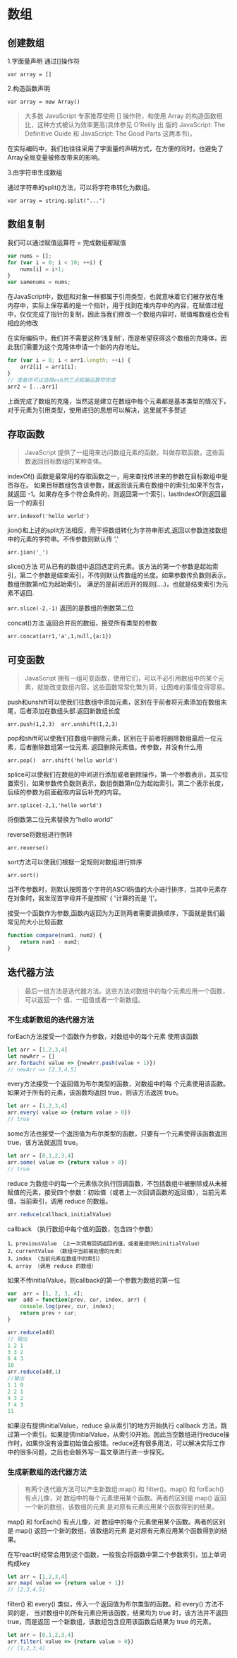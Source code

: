 # 数组

## 创建数组

1.字面量声明 通过[]操作符

`var array = []`

2.构造函数声明

`var array = new Array()`

>大多数 JavaScript 专家推荐使用 [] 操作符，和使用 Array 的构造函数相比，这种方式被认为效率更高(具体参见 O’Reilly 出 版的 JavaScript: The Definitive Guide 和 JavaScript: The Good Parts 这两本书)。

在实际编码中，我们也往往采用了字面量的声明方式，在方便的同时，也避免了Array全局变量被修改带来的影响。

3.由字符串生成数组

通过字符串的split()方法，可以将字符串转化为数组。

`var array = string.split("...")`

## 数组复制

我们可以通过赋值运算符 = 完成数组都赋值

```js
var nums = [];
for (var i = 0; i < 10; ++i) {
    nums[i] = i+1;
}
var samenums = nums;
```
在JavaScript中，数组和对象一样都属于引用类型，也就意味着它们被存放在堆内存中，实际上保存着的是一个指针，用于找到在堆内存中的内容，在赋值过程中，仅仅完成了指针的复制，因此当我们修改一个数组内容时，赋值堆数组也会有相应的修改

在实际编码中，我们并不需要这种‘浅复制‘，而是希望获得这个数组的克隆体，因此我们需要为这个克隆体申请一个新的内存地址。

```js
for (var i = 0; i < arr1.length; ++i) {
    arr2[i] = arr1[i];
}    
// 或者你可以选择es6的三点拓展运算符完成
arr2 = [...arr1]
```
上面完成了数组的克隆，当然这是建立在数组中每个元素都是基本类型的情况下，对于元素为引用类型，使用递归的思想可以解决，这里就不多赘述


## 存取函数
>JavaScript 提供了一组用来访问数组元素的函数，叫做存取函数，这些函数返回目标数组的某种变体。

indexOf() 函数是最常用的存取函数之一，用来查找传进来的参数在目标数组中是否存在。 如果目标数组包含该参数，就返回该元素在数组中的索引;如果不包含，就返回 -1。如果存在多个符合条件的，则返回第一个索引，lastIndexOf则返回最后一个的索引

`arr.indexof('hello world')`

jion()和上述的split方法相反，用于将数组转化为字符串形式,返回以参数连接数组中的元素的字符串。不传参数则默认传 ',' 

`arr.jion('_')`

slice()方法 可从已有的数组中返回选定的元素。该方法的第一个参数是起始索引，第二个参数是结束索引，不传则默认传数组的长度。如果参数传负数则表示，数组倒数第n位为起始索引。
满足的是前闭后开的规则[....)，也就是结束索引为元素不返回.

`arr.slice(-2,-1)` 返回的是数组的倒数第二位

concat()方法 返回合并后的数组，接受所有类型的参数

`arr.concat(arr1,'a',1,null,{a:1})`
## 可变函数
>JavaScript 拥有一组可变函数，使用它们，可以不必引用数组中的某个元素，就能改变数组内容。这些函数常常化繁为简，让困难的事情变得容易。

push和unshift可以使我们往数组中添加元素，区别在于前者将元素添加在数组末尾，后者添加在数组头部.返回新数组长度

`arr.push(1,2,3)  arr.unshift(1,2,3)`

pop和shift可以使我们往数组中删除元素，区别在于前者将删除数组最后一位元素，后者删除数组第一位元素. 返回删除元素值。传参数，并没有什么用

`arr.pop()  arr.shift('hello world')`

splice可以使我们在数组的中间进行添加或者删除操作，第一个参数表示，其实位置索引，如果参数传负数则表示，数组倒数第n位为起始索引。第二个表示长度，后续的参数为前面截取内容后补充的内容。

`arr.splice(-2,1,'hello world')` 

将倒数第二位元素替换为“hello world”

reverse将数组进行倒转

`arr.reverse()`

sort方法可以使我们根据一定规则对数组进行排序

`arr.sort()`

当不传参数时，则默认按照首个字符的ASCll码值的大小进行排序，当其中元素存在对象时，我发现首字母并不是按照' { '计算的而是 '['。

接受一个函数作为参数,函数内返回为为正则两者需要调换顺序，下面就是我们最常见的大小比较函数

```js
function compare(num1, num2) {
    return num1 - num2;
}
```

## 迭代器方法

>最后一组方法是迭代器方法。这些方法对数组中的每个元素应用一个函数，可以返回一个 值、一组值或者一个新数组。

### 不生成新数组的迭代器方法

forEach方法接受一个函数作为参数，对数组中的每个元素 使用该函数

```js
let arr = [1,2,3,4]
let newArr = []
arr.forEach( value => {newArr.push(value + 1)})
// newArr => [2,3,4,5]
```

every方法接受一个返回值为布尔类型的函数，对数组中的每 个元素使用该函数。如果对于所有的元素，该函数均返回 true，则该方法返回 true。
```js
let arr = [1,2,3,4]
arr.every( value => {return value > 0})
// true
```
some方法也接受一个返回值为布尔类型的函数，只要有一个元素使得该函数返回 true，该方法就返回 true。
```js
let arr = [0,1,2,3,4]
arr.some( value => {return value > 0})
// true
```
reduce 为数组中的每一个元素依次执行回调函数，不包括数组中被删除或从未被赋值的元素，接受四个参数：初始值（或者上一次回调函数的返回值），当前元素值，当前索引，调用 reduce 的数组。

```js
arr.reduce(callback,initialValue)
```
callback （执行数组中每个值的函数，包含四个参数）

    1、previousValue （上一次调用回调返回的值，或者是提供的initialValue）
    2、currentValue （数组中当前被处理的元素）
    3、index （当前元素在数组中的索引）
    4、array （调用 reduce 的数组）

如果不传initialValue，则callback的第一个参数为数组的第一位

```js
var  arr = [1, 2, 3, 4];
var  add = function(prev, cur, index, arr) {
    console.log(prev, cur, index);
    return prev + cur;
}

arr.reduce(add)
// 输出
1 2 1
3 3 2
6 4 3
10
arr.reduce(add,1)
//输出
1 1 0
2 2 1
4 3 2
7 4 3
11

```

如果没有提供initialValue，reduce 会从索引1的地方开始执行 callback 方法，跳过第一个索引。如果提供initialValue，从索引0开始。因此当空数组进行reduce操作时，如果你没有设置初始值会报错。reduce还有很多用法，可以解决实际工作中的很多问题，之后也会额外写一篇文章进行进一步探究。

### 生成新数组的迭代器方法
>有两个迭代器方法可以产生新数组:map() 和 filter()。map() 和 forEach() 有点儿像，对 数组中的每个元素使用某个函数。两者的区别是 map() 返回一个新的数组，该数组的元素 是对原有元素应用某个函数得到的结果。

map() 和 forEach() 有点儿像，对 数组中的每个元素使用某个函数。两者的区别是 map() 返回一个新的数组，该数组的元素 是对原有元素应用某个函数得到的结果。

在写react时经常会用到这个函数，一般我会将函数中第二个参数索引，加上单词构成key
```js
let arr = [1,2,3,4]
arr.map( value => {return value + 1})
// [2,3,4,5]
```

filter() 和 every() 类似，传入一个返回值为布尔类型的函数。和 every() 方法不同的是， 当对数组中的所有元素应用该函数，结果均为 true 时，该方法并不返回 true，而是返回 一个新数组，该数组包含应用该函数后结果为 true 的元素。

```js
let arr = [0,1,2,3,4]
arr.filter( value => {return value > 0})
// [1,2,3,4]
```